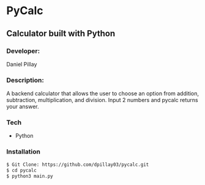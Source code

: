 # PyCalc
Calculator built with Python
---
### Developer:
Daniel Pillay

### Description:
A backend calculator that allows the user to choose an option from addition, subtraction, multiplication, and division. Input 2 numbers and pycalc returns your answer.

### Tech
* Python

### Installation
```sh
$ Git Clone: https://github.com/dpillay03/pycalc.git
$ cd pycalc
$ python3 main.py
```
